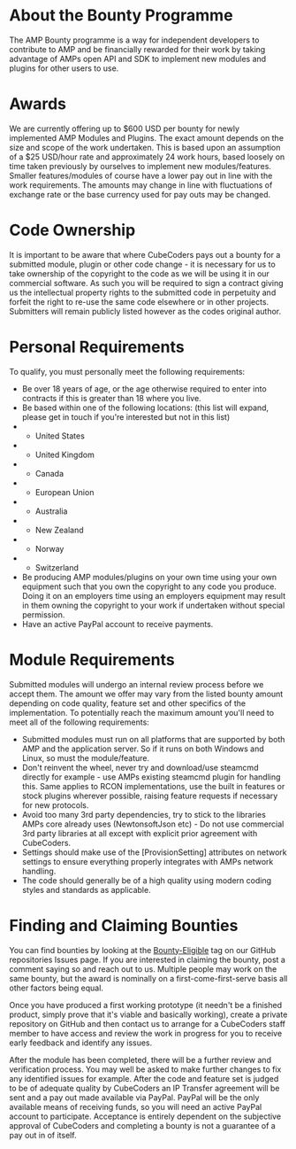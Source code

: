# About the Bounty Programme

The AMP Bounty programme is a way for independent developers to contribute to AMP and be financially rewarded for their work by taking advantage of AMPs open API and SDK to implement new modules and plugins for other users to use.

# Awards

We are currently offering up to $600 USD per bounty for newly implemented AMP Modules and Plugins. The exact amount depends on the size and scope of the work undertaken. This is based upon an assumption of a $25 USD/hour rate and approximately 24 work hours, based loosely on time taken previously by ourselves to implement new modules/features. Smaller features/modules of course have a lower pay out in line with the work requirements. The amounts may change in line with fluctuations of exchange rate or the base currency used for pay outs may be changed.

# Code Ownership

It is important to be aware that where CubeCoders pays out a bounty for a submitted module, plugin or other code change - it is necessary for us to take ownership of the copyright to the code as we will be using it in our commercial software. As such you will be required to sign a contract giving us the intellectual property rights to the submitted code in perpetuity and forfeit the right to re-use the same code elsewhere or in other projects. Submitters will remain publicly listed however as the codes original author.

# Personal Requirements

To qualify, you must personally meet the following requirements:

 * Be over 18 years of age, or the age otherwise required to enter into contracts if this is greater than 18 where you live.
 * Be based within one of the following locations: (this list will expand, please get in touch if you're interested but not in this list)
 * * United States
 * * United Kingdom
 * * Canada
 * * European Union
 * * Australia
 * * New Zealand
 * * Norway
 * * Switzerland
 * Be producing AMP modules/plugins on your own time using your own equipment such that you own the copyright to any code you produce. Doing it on an employers time using an employers equipment may result in them owning the copyright to your work if undertaken without special permission.
 * Have an active PayPal account to receive payments.

# Module Requirements

Submitted modules will undergo an internal review process before we accept them. The amount we offer may vary from the listed bounty amount depending on code quality, feature set and other specifics of the implementation. To potentially reach the maximum amount you'll need to meet all of the following requirements:

 * Submitted modules must run on all platforms that are supported by both AMP and the application server. So if it runs on both Windows and Linux, so must the module/feature.
 * Don't reinvent the wheel, never try and download/use steamcmd directly for example - use AMPs existing steamcmd plugin for handling this. Same applies to RCON implementations, use the built in features or stock plugins wherever possible, raising feature requests if necessary for new protocols.
 * Avoid too many 3rd party dependencies, try to stick to the libraries AMPs core already uses (NewtonsoftJson etc) - Do not use commercial 3rd party libraries at all except with explicit prior agreement with CubeCoders.
 * Settings should make use of the [ProvisionSetting] attributes on network settings to ensure everything properly integrates with AMPs network handling.
 * The code should generally be of a high quality using modern coding styles and standards as applicable.

# Finding and Claiming Bounties

You can find bounties by looking at the [Bounty-Eligible](https://github.com/CubeCoders/AMP/issues?q=is%3Aopen+is%3Aissue+label%3ABounty-Eligible) tag on our GitHub repositories Issues page. If you are interested in claiming the bounty, post a comment saying so and reach out to us. Multiple people may work on the same bounty, but the award is nominally on a first-come-first-serve basis all other factors being equal.

Once you have produced a first working prototype (it needn't be a finished product, simply prove that it's viable and basically working), create a private repository on GitHub and then contact us to arrange for a CubeCoders staff member to have access and review the work in progress for you to receive early feedback and identify any issues.

After the module has been completed, there will be a further review and verification process. You may well be asked to make further changes to fix any identified issues for example. After the code and feature set is judged to be of adequate quality by CubeCoders an IP Transfer agreement will be sent and a pay out made available via PayPal. PayPal will be the only available means of receiving funds, so you will need an active PayPal account to participate. Acceptance is entirely dependent on the subjective approval of CubeCoders and completing a bounty is not a guarantee of a pay out in of itself.